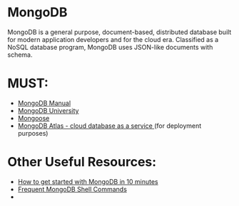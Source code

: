 # MongoDB
MongoDB is a general purpose, document-based, distributed database built for modern application developers and for the cloud era.  Classified as a NoSQL database program, MongoDB uses JSON-like documents with schema. 

# MUST:
<ul>
    <li><a href="https://docs.mongodb.com/manual/administration/install-community/">MongoDB Manual </a></li> 
    <li><a href="https://university.mongodb.com/courses/catalog">MongoDB University</a></li> 
    <li><a href="https://mongoosejs.com/">Mongoose</a></li>  
    <li><a href="https://www.mongodb.com/cloud/atlas">MongoDB Atlas - cloud database as a service </a>(for deployment purposes)</li>
</ul>

# Other Useful Resources:
<ul>
  <li><a href="https://www.evernote.com/shard/s386/u/0/sh/bd430911-921e-48d5-9e47-f6ef38dbe41e/18b57095c967b4f910a1237fe268566a">How to get started with MongoDB in 10 minutes</a></li>
  <li><a href="https://gist.github.com/AlizaminJ/8c03dfc9c98c910ff0273a3dd66676de">Frequent MongoDB Shell Commands</a></li>
  <li><a href=""> </a></li>
</ul
